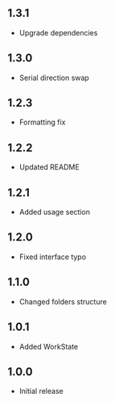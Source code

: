 ## 1.3.1

* Upgrade dependencies

## 1.3.0

* Serial direction swap

## 1.2.3

* Formatting fix

## 1.2.2

* Updated README

## 1.2.1

* Added usage section

## 1.2.0

* Fixed interface typo

## 1.1.0

* Changed folders structure

## 1.0.1

* Added WorkState

## 1.0.0

* Initial release
